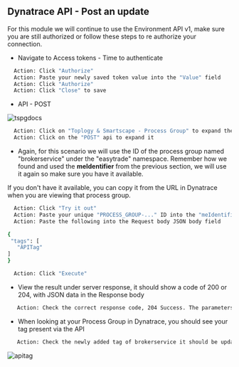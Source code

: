 ## Dynatrace API - Post an update

For this module we will continue to use the Environment API v1, make sure you are still authorized or follow these steps to re authorize your connection.

- Navigate to Access tokens  - Time to authenticate

 ```bash
   Action: Click "Authorize"
   Action: Paste your newly saved token value into the "Value" field
   Action: Click "Authorize"
   Action: Click "Close" to save
   ```

- API  - POST

![tspgdocs](../../assets/images/tspgdocs.png)

 ```bash
   Action: Click on "Toplogy & Smartscape - Process Group" to expand the API
   Action: Click on the "POST" api to expand it
   ```

- Again, for this scenario we will use the ID of the process group named "brokerservice" under the "easytrade" namespace. Remember how we found and used the **meIdentifier** from the previous section, we will use it again so make sure you have it available.

If you don't have it available, you can copy it from the URL in Dynatrace when you are viewing that process group.

 ```bash
   Action: Click "Try it out"
   Action: Paste your unique "PROCESS_GROUP-..." ID into the "meIdentifier" field
   Action: Paste the following into the Request body JSON body field 

{
  "tags": [
    "APITag"
 ]
}

   Action: Click "Execute"
   ```

- View the result under server response, it should show a code of 200 or 204, with JSON data in the Response body

```bash
   Action: Check the correct response code, 204 Success. The parameters of the process group have been updated.
   ```

- When looking at your Process Group in Dynatrace,  you should see your tag present via the API​

```bash
   Action: Check the newly added tag of brokerservice it should be updated within a minute or two.
   ```

![apitag](../../assets/images/apitag.png)
